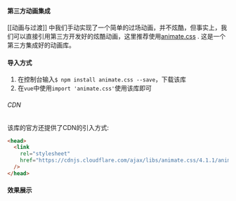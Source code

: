 #### 第三方动画集成
[[动画与过渡]] 中我们手动实现了一个简单的过场动画，并不炫酷，但事实上，我们可以直接引用第三方开发好的炫酷动画，这里推荐使用[animate.css](https://animate.style/) . 这是一个第三方集成好的动画库。

#### 导入方式
1. 在控制台输入`$ npm install animate.css --save`，下载该库
2. 在`vue`中使用`import 'animate.css'`使用该库即可

###### CDN
该库的官方还提供了CDN的引入方式:
```html
<head>
  <link
    rel="stylesheet"
    href="https://cdnjs.cloudflare.com/ajax/libs/animate.css/4.1.1/animate.min.css"
  />
</head>
```

#### 效果展示
``````